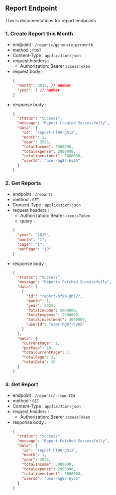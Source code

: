 ## Report Endpoint

This is documentations for report endpoints

### 1. Create Report this Month

- endpoint : `/reports/generate-permonth`
- method : `POST`
- Content-Type : `application/json`
- request headers :
  - Authorization: Bearer `accessToken`
- request body :
  ```json
  {
    "month": 2025, // number
    "year": 1 // number
  }
  ```
- response body :
  ```json
  {
    "status": "Success",
    "message": "Report Created Successfully",
    "data": {
      "id": "report-hf99-gh12",
      "month": 1,
      "year": 2025,
      "totalIncome": 5000000,
      "totalexpense": 2000000,
      "totalinvestment": 3000000,
      "userId": "user-hg87-hy65"
    }
  }
  ```

### 2. Get Reports

- endpoint : `/reports`
- method : `GET`
- Content-Type : `application/json`
- request headers :
  - Authorization: Bearer `accessToken`
  - query :
  ```json
  {
    "year": "2025",
    "month": "1",
    "page": "1",
    "perPage": "10"
  }
  ```
- response body :
  ```json
  {
    "status": "Success",
    "message": "Reports Fetched Successfully",
    "data": [
      {
        "id": "report-hf99-gh12",
        "month": 1,
        "year": 2025,
        "totalIncome": 5000000,
        "totalexpense": 2000000,
        "totalinvestment": 3000000,
        "userId": "user-hg87-hy65"
      }
    ],
    "meta": {
      "currentPage": 1,
      "perPage": 10,
      "totalCurrentPage": 1,
      "totalPage": 2,
      "totalData": 20
    }
  }
  ```

### 3. Get Report

- endpoint : `/reports/:reportId`
- method : `GET`
- Content-Type : `application/json`
- request headers :
  - Authorization: Bearer `accessToken`
- response body :
  ```json
  {
    "status": "Success",
    "message": "Report Fetched Successfully",
    "data": {
      "id": "report-hf99-gh12",
      "month": 1,
      "year": 2025,
      "totalIncome": 5000000,
      "totalexpense": 2000000,
      "totalinvestment": 3000000,
      "userId": "user-hg87-hy65"
    }
  }
  ```
